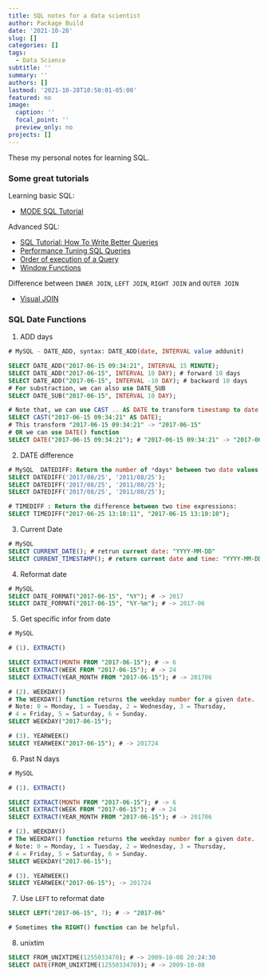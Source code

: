 ```yaml
---
title: SQL notes for a data scientist
author: Package Build
date: '2021-10-28'
slug: []
categories: []
tags:
  - Data Science
subtitle: ''
summary: ''
authors: []
lastmod: '2021-10-28T10:50:01-05:00'
featured: no
image:
  caption: ''
  focal_point: ''
  preview_only: no
projects: []
---
```




These my personal notes for learning SQL.

### Some great tutorials

Learning basic SQL:

- [MODE SQL Tutorial](https://mode.com/sql-tutorial/introduction-to-sql/)

Advanced SQL:

- [SQL Tutorial: How To Write Better Queries](https://www.datacamp.com/community/tutorials/sql-tutorial-query)
- [Performance Tuning SQL Queries](https://mode.com/sql-tutorial/sql-performance-tuning/)
- [Order of execution of a Query](https://sqlbolt.com/lesson/select_queries_order_of_execution)
- [Window Functions](https://www.postgresql.org/docs/9.1/tutorial-window.html)

Difference between `INNER JOIN`, `LEFT JOIN`, `RIGHT JOIN` and `OUTER JOIN`

- [Visual JOIN](https://joins.spathon.com/)


### SQL Date Functions

1. ADD days


```sql
# MySQL - DATE_ADD, syntax: DATE_ADD(date, INTERVAL value addunit)

SELECT DATE_ADD("2017-06-15 09:34:21", INTERVAL 15 MINUTE);
SELECT DATE_ADD("2017-06-15", INTERVAL 10 DAY); # forward 10 days
SELECT DATE_ADD("2017-06-15", INTERVAL -10 DAY); # backward 10 days
# For substraction, we can also use DATE_SUB
SELECT DATE_SUB("2017-06-15", INTERVAL 10 DAY); 

# Note that, we can use CAST .. AS DATE to transform timestamp to date
SELECT CAST("2017-06-15 09:34:21" AS DATE);
# This transform "2017-06-15 09:34:21" -> "2017-06-15"
# OR we can use DATE() function
SELECT DATE("2017-06-15 09:34:21"); # "2017-06-15 09:34:21" -> "2017-06-15"
```

2. DATE difference


```sql
# MySQL  DATEDIFF: Return the number of *days* between two date values:
SELECT DATEDIFF('2017/08/25', '2011/08/25');
SELECT DATEDIFF('2017/08/25', '2011/08/25');
SELECT DATEDIFF('2017/08/25', '2011/08/25');

# TIMEDIFF : Return the difference between two time expressions:
SELECT TIMEDIFF("2017-06-25 13:10:11", "2017-06-15 13:10:10");
```

3. Current Date


```sql
# MySQL
SELECT CURRENT_DATE(); # retrun current date: "YYYY-MM-DD"
SELECT CURRENT_TIMESTAMP(); # return current date and time: "YYYY-MM-DD HH-MM-SS"
```

4. Reformat date


```sql
# MySQL
SELECT DATE_FORMAT("2017-06-15", "%Y"); # -> 2017
SELECT DATE_FORMAT("2017-06-15", "%Y-%m"); # -> 2017-06
```

5. Get specific infor from date


```sql
# MySQL

# (1). EXTRACT()

SELECT EXTRACT(MONTH FROM "2017-06-15"); # -> 6
SELECT EXTRACT(WEEK FROM "2017-06-15"); # -> 24
SELECT EXTRACT(YEAR_MONTH FROM "2017-06-15"); # -> 201706

# (2). WEEKDAY()
# The WEEKDAY() function returns the weekday number for a given date.
# Note: 0 = Monday, 1 = Tuesday, 2 = Wednesday, 3 = Thursday, 
# 4 = Friday, 5 = Saturday, 6 = Sunday.
SELECT WEEKDAY("2017-06-15");

# (3). YEARWEEK()
SELECT YEARWEEK("2017-06-15"); # -> 201724
```

6. Past N days


```sql
# MySQL

# (1). EXTRACT()

SELECT EXTRACT(MONTH FROM "2017-06-15"); # -> 6
SELECT EXTRACT(WEEK FROM "2017-06-15"); # -> 24
SELECT EXTRACT(YEAR_MONTH FROM "2017-06-15"); # -> 201706

# (2). WEEKDAY()
# The WEEKDAY() function returns the weekday number for a given date.
# Note: 0 = Monday, 1 = Tuesday, 2 = Wednesday, 3 = Thursday, 
# 4 = Friday, 5 = Saturday, 6 = Sunday.
SELECT WEEKDAY("2017-06-15");

# (3). YEARWEEK()
SELECT YEARWEEK("2017-06-15"); -> 201724
```

7. Use `LEFT` to reformat date 


```sql
SELECT LEFT("2017-06-15", 7); # -> "2017-06"

# Sometimes the RIGHT() function can be helpful.
```


8. unixtim


```sql
SELECT FROM_UNIXTIME(1255033470); # -> 2009-10-08 20:24:30
SELECT DATE(FROM_UNIXTIME(1255033470)); # -> 2009-10-08
```

